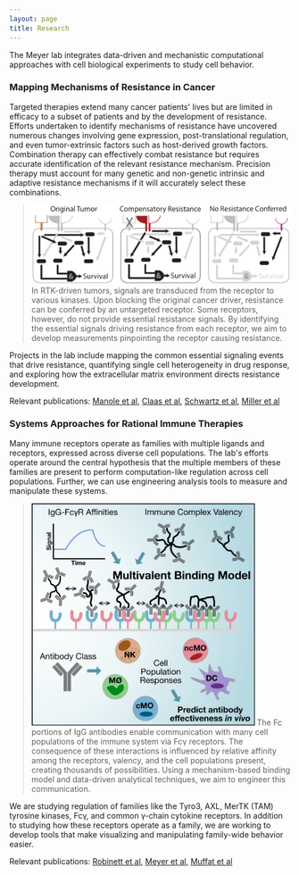 ```yaml
---
layout: page
title: Research
---
```


The Meyer lab integrates data-driven and mechanistic computational approaches with cell biological experiments to study cell behavior.

### Mapping Mechanisms of Resistance in Cancer

Targeted therapies extend many cancer patients' lives but are limited in efficacy to a subset of patients and by the development of resistance. Efforts undertaken to identify mechanisms of resistance have uncovered numerous changes involving gene expression, post-translational regulation, and even tumor-extrinsic factors such as host-derived growth factors. Combination therapy can effectively combat resistance but requires accurate identification of the relevant resistance mechanism. Precision therapy must account for many genetic and non-genetic intrinsic and adaptive resistance mechanisms if it will accurately select these combinations.

> <img src="/public/images/resistanceConcept.svg" width="600px" alt="Resistance concept" />  
> In RTK-driven tumors, signals are transduced from the receptor to various kinases. Upon blocking the original cancer driver, resistance can be conferred by an untargeted receptor. Some receptors, however, do not provide essential resistance signals. By identifying the essential signals driving resistance from each receptor, we aim to develop measurements pinpointing the receptor causing resistance.

Projects in the lab include mapping the common essential signaling events that drive resistance, quantifying single cell heterogeneity in drug response, and exploring how the extracellular matrix environment directs resistance development.

Relevant publications: [Manole et al](https://asmlab.org/publications/#Manole5219), [Claas et al](https://asmlab.org/publications/#Claas2018), [Schwartz et al](https://asmlab.org/publications/#BarneyPeyton), [Miller et al](https://asmlab.org/publications/#Miller16032016)

### Systems Approaches for Rational Immune Therapies

Many immune receptors operate as families with multiple ligands and receptors, expressed across diverse cell populations. The lab's efforts operate around the central hypothesis that the multiple members of these families are present to perform computation-like regulation across cell populations. Further, we can use engineering analysis tools to measure and manipulate these systems.

> <img src="/public/images/FcgR.jpg" width="400px" alt="FcgR modeling" />  
> The Fc portions of IgG antibodies enable communication with many cell populations of the immune system via Fcγ receptors. The consequence of these interactions is influenced by relative affinity among the receptors, valency, and the cell populations present, creating thousands of possibilities. Using a mechanism-based binding model and data-driven analytical techniques, we aim to engineer this communication.

We are studying regulation of families like the Tyro3, AXL, MerTK (TAM) tyrosine kinases, Fcγ, and common γ-chain cytokine receptors. In addition to studying how these receptors operate as a family, we are working to develop tools that make visualizing and manipulating family-wide behavior easier.

Relevant publications: [Robinett et al](https://asmlab.org/publications/#FcgR), [Meyer et al](https://asmlab.org/publications/#Meyer:CellSys), [Muffat et al](https://asmlab.org/publications/#Muffat142497)
